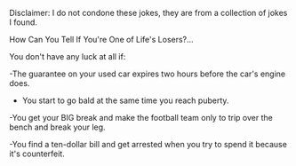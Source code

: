 Disclaimer: I do not condone these jokes, they are from a collection of jokes I found.

How Can You Tell If You're One of Life's Losers?...

You don't have any luck at all if:

-The guarantee on your used car expires two hours before the car's engine does.

- You start to go bald at the same time you reach puberty.

-You get your BIG break and make the football team only to trip over the bench and break your leg.

-You find a ten-dollar bill and get arrested when you try to spend it because it's counterfeit.

